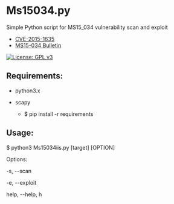 # Ms15034.py
Simple Python script for MS15_034 vulnerability scan and exploit

- [CVE-2015-1635](http://www.cve.mitre.org/cgi-bin/cvename.cgi?name=cve-2015-1635)
- [MS15-034 Bulletin](https://technet.microsoft.com/library/security/ms15-034)

[![License: GPL v3](https://img.shields.io/badge/License-GPL%20v3-blue.svg)](http://www.gnu.org/licenses/gpl-3.0)

## Requirements:

- python3.x
- scapy

  * $ pip install -r requirements

## Usage:

$ python3 Ms15034iis.py [target] [OPTION]

Options:

-s, --scan

-e, --exploit

help, --help, h
